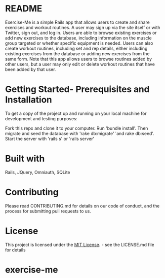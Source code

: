 # README

Exercise-Me is a simple Rails app that allows users to create and share exercises and workout routines. A user may sign up via the site itself or with Twitter, sign out, and log in. Users are able to browse existing exercises or add new exercises to the database, including information on the muscle group targeted or whether specific equipment is needed. Users can also create workout routines, including set and rep details, either including existing exercises from the database or adding new exercises from the same form. Note that this app allows users to browse routines added by other users, but a user may only edit or delete workout routines that have been added by that user.

# Getting Started- Prerequisites and Installation

To get a copy of the project up and running on your local machine for development and testing purposes:

Fork this repo and clone it to your computer. Run 'bundle install'. Then migrate and seed the database with 'rake db:migrate' 'and rake db:seed'.
Start the server with 'rails s' or 'rails server'

# Built with
Rails, JQuery, Omniauth, SQLite

# Contributing
Please read CONTRIBUTING.md for details on our code of conduct, and the process for submitting pull requests to us.

# License

This project is licensed under the [MIT License](http://opensource.org/licenses/MIT). - see the LICENSE.md file for details

# exercise-me
